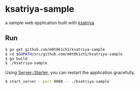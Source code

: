 ksatriya-sample
===============

a sample web application built with [ksatriya](https://github.com/m0t0k1ch1/ksatriya)

## Run

``` sh
$ go get github.com/m0t0k1ch1/ksatriya-sample
$ cd $GOPATH/src/github.com/m0t0k1ch1/ksatriya-sample
$ go build
$ ./ksatriya-sample
```

Using [Server::Starter](http://search.cpan.org/~kazuho/Server-Starter-0.17/lib/Server/Starter.pm), you can restart the application gracefully.

``` sh
$ start_server --port 8080 -- ./ksatriya-sample
```
